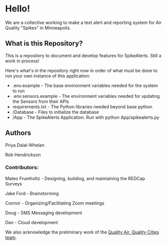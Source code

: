 # Hello!

We are a collective working to make a text alert and reporting system for Air Quality "Spikes" in Minneapolis.

## What is this Repository?

This is a repository to document and develop features for SpikeAlerts. Still a work in process!

Here's what's in the repository right now in order of what must be done to run your own instance of this application:

+ .env.example - The base environment variables needed for the system to run
+ .env.sensors.example - The environment variables needed for updating the Sensors from their APIs
+ requirements.txt - The Python libraries needed beyond base python 
+ /Database - Files to initialize the database
+ /App - The SpikeAlerts Application. Run with python App/spikealerts.py

<!--+ Basic_Python_Requirements.txt - The python requirements for the VM application
+ Conda_Developer_Environment.yml - Conda environment for all scripts and exploring data
+ .env.example - An example of a .env file that is needed for full functionality

+ APP_Documentation/ - A directory that includes all scripts and Jupyter notebooks showing how they work
    + App/ - A copy of the app that is currently running on a Heroku Dyno
+ Database/ - A directory with the Database information and documentation-->

<!--## Installation Instructions

 For development or personal use

+ Clone this repository 
+ Install Pyton 3
+ Install Jupyter Lab/Notebook (optional for running notebooks)
+ Install  Python dependencies using your preferred environment manager ([Miniconda](https://docs.conda.io/projects/miniconda/en/latest/) works well!). View dependencies [here](https://github.com/RwHendrickson/AQ_SpikeAlerts/blob/main/Conda_Environment.yml)
+ Install prefered database manager (we use pgAdmin 4)
+ Configure database (If you are interested in working on our database, please reach out to us for credential information. If you'd like to create your own, create a PostgreSQL Database following instructions in initializedb.sql
    + If not using our database, create and connect to your own database, add PostGIS extensions, then run intializedb.sql
    + Add your database credentials to the .env file
    + Run everything in the 1_QAQC  folder.  
+ Configure a [.env](https://github.com/RwHendrickson/AQ_SpikeAlerts/blob/main/.env.example) file
	+ Reach out to PurpleAir to get an API read key
 	+ REDCap tokens will need to be generated for the sign-up and report surveys - we're working on supplying templates for these
 	+ To have the texting option, you will need to set up a [Twilio account](https://www.twilio.com/en-us/sms/pricing/us) or modify code to work with another SMS service -->


<!--## Outstanding To-Dos: 
+ Clustering Spikes - When multiple monitors close together spike at once it should be treated as one spike
+ Health Thresholds (pm2.5) may be adjusted
+ Allow users to specify message frequency, radius of sensor interest, spike threshold?
+ Perhaps include information on nearby roadways/facilities
+ Create our own webmap for selecting sensors/location of interest?
+ Test and community feedback -->

<!--## Potential use and next steps:  
+ Funding and deployment: Long term use an deployment requires an organizational sponsor or community fundraising. 
	+ Estimated costs (calculated by google cloud estimater) 
        + Google Cloud storage: $51.01- $100/month
        + Compute engineer $12-35/ month
        + Texts via Twillio  $.0079/ text to use Twillio. At a list of 500 users, texted twice a day, upper limit of $240/month. 
            + Alternatively, alerts could also be sent out via email or social media to keep costs down. 
+ Building out of subscriber list
+ Health training /response. Subscribers should be educated on how to respond to alert messages in a. For instance, teachers and parents could sign up for alert so they are aware when it is not safe to have students/children outside. 
+ Organizing: while protecting ourselves from dangerous air quality in the moment is useful, our ultimate goal is to shut down the facilities and infrastructure that creates these problems. We can imagine this tool being integrated with organizing efforts in a variety of ways –  ultimately this information is only as powerful as the communities that use it. -->

## Authors 

Priya Dalal-Whelan

Rob Hendrickson

### Contributors:

Mateo Frumholtz - Designing, building, and maintaining the REDCap Surveys

Jake Ford - Brainstorming

Connor - Organizing/Facilitating Zoom meetings

Doug - SMS Messaging development

Dan - Cloud development

We also acknowledge the preliminary work of the [Quality Air, Quality Cities team](https://github.com/RTGS-Lab/QualityAirQualityCities).
